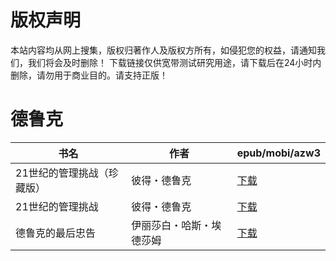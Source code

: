 # 版权声明

本站内容均从网上搜集，版权归著作人及版权方所有，如侵犯您的权益，请通知我们，我们将会及时删除！ 下载链接仅供宽带测试研究用途，请下载后在24小时内删除，请勿用于商业目的。请支持正版！

# 德鲁克

| 书名 | 作者 | epub/mobi/azw3 |
| --- | --- | --- |
| 21世纪的管理挑战（珍藏版） | 彼得・德鲁克 | [下载](https://url89.ctfile.com/f/31084289-1357035478-d1cadf?p=8866) |
| 21世纪的管理挑战 | 彼得・德鲁克 | [下载](https://url89.ctfile.com/f/31084289-1357035184-67d4c6?p=8866) |
| 德鲁克的最后忠告 | 伊丽莎白・哈斯・埃德莎姆 | [下载](https://url89.ctfile.com/f/31084289-1357007284-95edb3?p=8866) |
